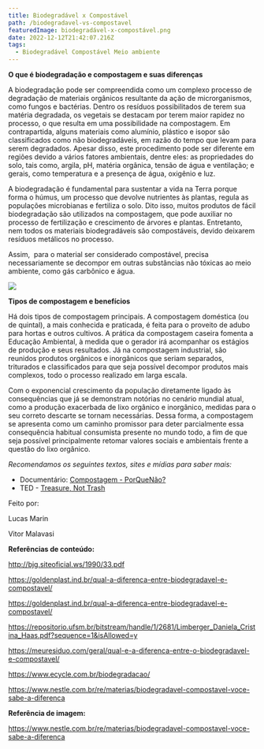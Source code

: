 ```yaml
---
title: Biodegradável x Compostável
path: /biodegradavel-vs-compostavel
featuredImage: biodegradável-x-compostável.png
date: 2022-12-12T21:42:07.216Z
tags:
  - Biodegradável Compostável Meio ambiente
---
```



**O que é biodegradação e compostagem e suas diferenças**

A biodegradação pode ser compreendida como um complexo processo de degradação de materiais orgânicos resultante da ação de microrganismos, como fungos e bactérias. Dentro os resíduos possibilitados de terem sua matéria degradada, os vegetais se destacam por terem maior rapidez no processo, o que resulta em uma possibilidade na compostagem. Em contrapartida, alguns materiais como alumínio, plástico e isopor são classificados como não biodegradáveis, em razão do tempo que levam para serem degradados. Apesar disso, este procedimento pode ser diferente em regiões devido a vários fatores ambientais, dentre eles: as propriedades do solo, tais como, argila, pH, matéria orgânica, tensão de água e ventilação; e gerais, como temperatura e a presença de água, oxigênio e luz.

A biodegradação é fundamental para sustentar a vida na Terra porque forma o húmus, um processo que devolve nutrientes às plantas, regula as populações microbianas e fertiliza o solo. Dito isso, muitos produtos de fácil biodegradação são utilizados na compostagem, que pode auxiliar no processo de fertilização e crescimento de árvores e plantas. Entretanto, nem todos os materiais biodegradáveis são compostáveis, devido deixarem resíduos metálicos no processo.

Assim,  para o material ser considerado compostável, precisa necessariamente se decompor em outras substâncias não tóxicas ao meio ambiente, como gás carbônico e água.

![](blog.jpg)

**Tipos de compostagem e benefícios**

Há dois tipos de compostagem principais. A compostagem doméstica (ou de quintal), a mais conhecida e praticada, é feita para o proveito de adubo para hortas e outros cultivos. A prática da compostagem caseira fomenta a Educação Ambiental, à medida que o gerador irá acompanhar os estágios de produção e seus resultados. Já na compostagem industrial, são reunidos produtos orgânicos e inorgânicos que seriam separados, triturados e classificados para que seja possível decompor produtos mais complexos, todo o processo realizado em larga escala.

Com o exponencial crescimento da população diretamente ligado às consequências que já se demonstram notórias no cenário mundial atual, como a produção exacerbada de lixo orgânico e inorgânico, medidas para o seu correto descarte se tornam necessárias. Dessa forma, a compostagem se apresenta como um caminho promissor para deter parcialmente essa consequência habitual consumista presente no mundo todo, a fim de que seja possível principalmente retomar valores sociais e ambientais frente a questão do lixo orgânico.

*Recomendamos os seguintes textos, sites e mídias para saber mais:*

* Documentário: [Compostagem - PorQueNão?﻿](https://www.youtube.com/watch?v=88XyQPcNEIw&ab_channel=PorQueN%C3%A3o%3F)
* TED - [Treasure, Not Trash](https://www.ted.com/talks/denise_polk_ph_d_treasure_not_trash_composting_and_food_recovery_is_good_for_communities)  

Feito por: 

Lucas Marin 



Vitor Malavasi



**Referências de conteúdo:**

<http://bjg.siteoficial.ws/1990/33.pdf>

<https://goldenplast.ind.br/qual-a-diferenca-entre-biodegradavel-e-compostavel/>

<https://goldenplast.ind.br/qual-a-diferenca-entre-biodegradavel-e-compostavel/>

<https://repositorio.ufsm.br/bitstream/handle/1/2681/Limberger_Daniela_Cristina_Haas.pdf?sequence=1&isAllowed=y>

<https://meuresiduo.com/geral/qual-e-a-diferenca-entre-o-biodegradavel-e-compostavel/>

<https://www.ecycle.com.br/biodegradacao/>

<https://www.nestle.com.br/re/materias/biodegradavel-compostavel-voce-sabe-a-diferenca>

**Referência de imagem:**

<https://www.nestle.com.br/re/materias/biodegradavel-compostavel-voce-sabe-a-diferenca>